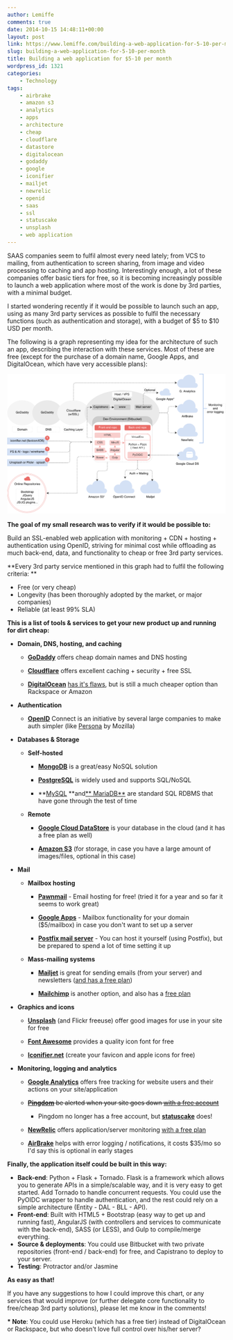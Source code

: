 ```yaml
---
author: Lemiffe
comments: true
date: 2014-10-15 14:48:11+00:00
layout: post
link: https://www.lemiffe.com/building-a-web-application-for-5-10-per-month/
slug: building-a-web-application-for-5-10-per-month
title: Building a web application for $5-10 per month
wordpress_id: 1321
categories:
    - Technology
tags:
    - airbrake
    - amazon s3
    - analytics
    - apps
    - architecture
    - cheap
    - cloudflare
    - datastore
    - digitalocean
    - godaddy
    - google
    - iconifier
    - mailjet
    - newrelic
    - openid
    - saas
    - ssl
    - statuscake
    - unsplash
    - web application
---
```


SAAS companies seem to fulfil almost every need lately; from VCS to mailing, from authentication to screen sharing, from image and video processing to caching and app hosting. Interestingly enough, a lot of these companies offer basic tiers for free, so it is becoming increasingly possible to launch a web application where most of the work is done by 3rd parties, with a minimal budget.

I started wondering recently if it would be possible to launch such an app, using as many 3rd party services as possible to fulfil the necessary functions (such as authentication and storage), with a budget of $5 to $10 USD per month.

The following is a graph representing my idea for the architecture of such an app, describing the interaction with these services. Most of these are free (except for the purchase of a domain name, Google Apps, and DigitalOcean, which have very accessible plans):

![image](assets/media/SaasMapWebApp.png)

**The goal of my small research was to verify if it would be possible to:**

Build an SSL-enabled web application with monitoring + CDN + hosting + authentication using OpenID, striving for minimal cost while offloading as much back-end, data, and functionality to cheap or free 3rd party services.

**Every 3rd party service mentioned in this graph had to fulfil the following criteria: **

-   Free (or very cheap)
-   Longevity (has been thoroughly adopted by the market, or major companies)
-   Reliable (at least 99% SLA)

**This is a list of tools & services to get your new product up and running for dirt cheap:**

-   **Domain, DNS, hosting, and caching**

    -   [**GoDaddy**](https://www.godaddy.com/) offers cheap domain names and DNS hosting

    -   [**Cloudflare**](https://www.cloudflare.com/) offers excellent caching + security + free SSL

    -   [**DigitalOcean**](https://www.digitalocean.com/) [has it's flaws](https://github.com/fog/fog/issues/2525), but is still a much cheaper option than Rackspace or Amazon

-   **Authentication**

    -   [**OpenID**](http://openid.net/) Connect is an initiative by several large companies to make auth simpler (like [Persona](https://www.mozilla.org/en-US/persona/) by Mozilla)

-   **Databases & Storage**

    -   **Self-hosted**

        -   [**MongoDB**](http://www.mongodb.org/) is a great/easy NoSQL solution

        -   **[PostgreSQL](http://www.postgresql.org/)** is widely used and supports SQL/NoSQL

        -   **[MySQL](http://www.mysql.com/) **and[** MariaDB**](https://mariadb.org/) are standard SQL RDBMS that have gone through the test of time

    -   **Remote**

        -   [**Google Cloud DataStore**](https://cloud.google.com/datastore/docs) is your database in the cloud (and it has a free plan as well)

        -   [**Amazon S3**](http://aws.amazon.com/s3/) (for storage, in case you have a large amount of images/files, optional in this case)

-   **Mail**

    -   **Mailbox hosting**

        -   [**Pawnmail**](https://pawnmail.com/) - Email hosting for free! (tried it for a year and so far it seems to work great)

        -   [**Google Apps**](https://www.google.com/work/apps/business/) - Mailbox functionality for your domain ($5/mailbox) in case you don't want to set up a server

        -   [**Postfix mail server**](https://www.digitalocean.com/community/tutorials/how-to-set-up-a-postfix-e-mail-server-with-dovecot) - You can host it yourself (using Postfix), but be prepared to spend a lot of time setting it up

    -   **Mass-mailing systems**

        -   [**Mailjet**](https://www.mailjet.com/) is great for sending emails (from your server) and newsletters ([and has a free plan](https://www.mailjet.com/pricing))

        -   [**Mailchimp**](http://mailchimp.com/) is another option, and also has a [free plan](http://mailchimp.com/pricing/)

-   **Graphics and icons**

    -   [**Unsplash**](https://unsplash.com) (and Flickr freeuse) offer good images for use in your site for free

    -   [**Font Awesome**](http://fortawesome.github.io/Font-Awesome/) provides a quality icon font for free

    -   [**Iconifier.net**](http://iconifier.net/) (create your favicon and apple icons for free)

-   **Monitoring, logging and analytics**

    -   [**Google Analytics**](http://www.google.com/analytics/) offers free tracking for website users and their actions on your site/application

    -   <del>[**Pingdom**](https://www.pingdom.com/) be alerted when your site goes down [with a free account](https://www.pingdom.com/free/)</del>

        -   Pingdom no longer has a free account, but **[statuscake](https://www.statuscake.com)** does!

    -   [**NewRelic**](http://newrelic.com/) offers application/server monitoring [with a free plan](http://newrelic.com/application-monitoring/pricing)

    -   [**AirBrake**](https://airbrake.io/) helps with error logging / notifications, it costs $35/mo so I'd say this is optional in early stages

**Finally, the application itself could be built in this way:**

-   **Back-end**: Python + Flask + Tornado. Flask is a framework which allows you to generate APIs in a simple/scalable way, and it is very easy to get started. Add Tornado to handle concurrent requests. You could use the PyOIDC wrapper to handle authentication, and the rest could rely on a simple architecture (Entity - DAL - BLL - API).
-   **Front-end**: Built with HTML5 + Bootstrap (easy way to get up and running fast), AngularJS (with controllers and services to communicate with the back-end), SASS (or LESS), and Gulp to compile/merge everything.
-   **Source & deployments**: You could use Bitbucket with two private repositories (front-end / back-end) for free, and Capistrano to deploy to your server.
-   **Testing**: Protractor and/or Jasmine

**As easy as that!**

If you have any suggestions to how I could improve this chart, or any services that would improve (or further delegate core functionality to free/cheap 3rd party solutions), please let me know in the comments!

**\* Note**: You could use Heroku (which has a free tier) instead of DigitalOcean or Rackspace, but who doesn't love full control over his/her server?
